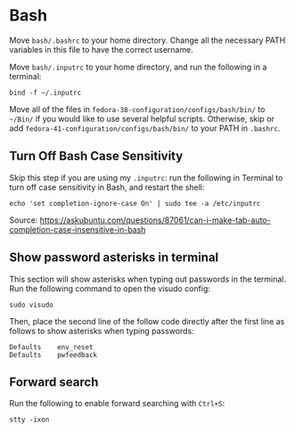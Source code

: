 # Bash

Move `bash/.bashrc` to your home directory. Change all the necessary PATH variables in this file to have the correct username.

Move `bash/.inputrc` to your home directory, and run the following in a terminal:

```
bind -f ~/.inputrc
```

Move all of the files in `fedora-38-configuration/configs/bash/bin/` to `~/Bin/` if you would like to use several helpful scripts. Otherwise, skip or add `fedora-41-configuration/configs/bash/bin/` to your PATH in `.bashrc`.

## Turn Off Bash Case Sensitivity

Skip this step if you are using my `.inputrc`: run the following in Terminal to turn off case sensitivity in Bash, and restart the shell:

```
echo 'set completion-ignore-case On' | sudo tee -a /etc/inputrc
```

Source: https://askubuntu.com/questions/87061/can-i-make-tab-auto-completion-case-insensitive-in-bash

## Show password asterisks in terminal

This section will show asterisks when typing out passwords in the terminal. Run the following command to open the visudo config:

```
sudo visudo
```

Then, place the second line of the follow code directly after the first line as follows to show asterisks when typing passwords:

```
Defaults    env_reset
Defaults    pwfeedback
```

## Forward search

Run the following to enable forward searching with `Ctrl+S`:

```
stty -ixon
```
